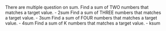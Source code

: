 There are multiple question on sum.
Find a sum of TWO numbers that matches a target value. - 2sum
Find a sum of THREE numbers that matches a target value. - 3sum
Find a sum of FOUR numbers that matches a target value. - 4sum
Find a sum of K numbers that matches a target value. - ksum
